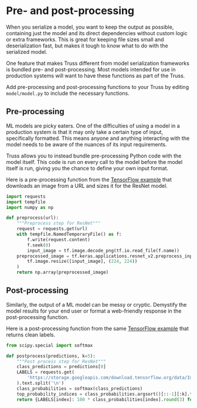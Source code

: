# Pre- and post-processing

When you serialize a model, you want to keep the output as possible, containing just the model and its direct dependencies without custom logic or extra frameworks. This is great for keeping file sizes small and deserialization fast, but makes it tough to know what to do with the serialized model.

One feature that makes Truss different from model serialization frameworks is bundled pre- and post-processing. Most models intended for use in production systems will want to have these functions as part of the Truss.

Add pre-processing and post-processing functions to your Truss by editing `model/model.py` to include the necessary functions.

## Pre-processing

ML models are picky eaters. One of the difficulties of using a model in a production system is that it may only take a certain type of input, specifically formatted. This means anyone and anything interacting with the model needs to be aware of the nuances of its input requirements.

Truss allows you to instead bundle pre-processing Python code with the model itself. This code is run on every call to the model before the model itself is run, giving you the chance to define your own input format.

Here is a pre-processing function from the [TensorFlow example](../create/tensorflow.md) that downloads an image from a URL and sizes it for the ResNet model.

```python
import requests
import tempfile
import numpy as np

def preprocess(url):
    """Preprocess step for ResNet"""
    request = requests.get(url)
    with tempfile.NamedTemporaryFile() as f:
        f.write(request.content)
        f.seek(0)
        input_image = tf.image.decode_png(tf.io.read_file(f.name))
    preprocessed_image = tf.keras.applications.resnet_v2.preprocess_input(
        tf.image.resize([input_image], (224, 224))
    )
    return np.array(preprocessed_image)
```

## Post-processing

Similarly, the output of a ML model can be messy or cryptic. Demystify the model results for your end user or format a web-friendly response in the post-processing function.

Here is a post-processing function from the same [TensorFlow example](../create/tensorflow.md) that returns clean labels.

```python
from scipy.special import softmax

def postprocess(predictions, k=5):
    """Post process step for ResNet"""
    class_predictions = predictions[0]
    LABELS = requests.get(
        'https://storage.googleapis.com/download.tensorflow.org/data/ImageNetLabels.txt'
    ).text.split('\n')
    class_probabilities = softmax(class_predictions)
    top_probability_indices = class_probabilities.argsort()[::-1][:k].tolist()
    return {LABELS[index]: 100 * class_probabilities[index].round(3) for index in top_probability_indices}
```

